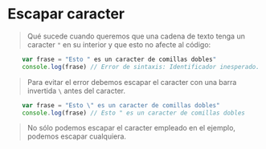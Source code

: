 # Escapar caracter

>Qué sucede cuando queremos que una cadena de texto tenga un caracter ```"``` en su interior y que esto no afecte al código:

```js
    var frase = "Esto " es un caracter de comillas dobles"
    console.log(frase) // Error de sintaxis: Identificador inesperado.
```

>Para evitar el error debemos escapar el caracter con una barra invertida ```\``` antes del caracter.
```js
    var frase = "Esto \" es un caracter de comillas dobles"
    console.log(frase) // Esto " es un caracter de comillas dobles
```

> No sólo podemos escapar el caracter empleado en el ejemplo, podemos escapar cualquiera.

